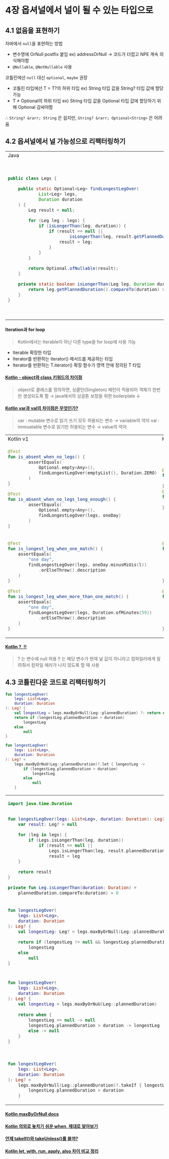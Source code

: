 # 4장 옵셔널에서 널이 될 수 있는 타입으로

## 4.1 없음을 표현하기

자바에서 `null`을 표현하는 방법
- 변수명에 OrNull postfix 붙임 ex) addressOrNull &rarr; 코드가 더럽고 NPE 계속 의식해야함
- `@Nullable`, `@NotNullable` 사용

코틀린에선 `null` 대신 `optional`, `maybe` 권장
- 코틀린 타입에선 T = T?의 하위 타입 ex) String 타입 값을 String? 타입 값에 할당 가능
- T &ne; Optional<T>의 하위 타입 ex) String 타입 값을 Optional 타입 값에 할당하기 위해 Optional<String> 감싸야함

∴ `String? &rarr; String` 은 쉽지만, `String? &rarr; Optional<String>` 은 어려움


## 4.2 옵셔널에서 널 가능성으로 리팩터링하기

<table>

<tr>
<td>Java</td><td>Kotlin</td>
</tr>

<td>

```java
public class Legs {

    public static Optional<Leg> findLongestLegOver(
            List<Leg> legs,
            Duration duration
    ) {
        Leg result = null;

        for (Leg leg : legs) {
            if (isLongerThan(leg, duration)) {
                if (result == null ||
                        isLongerThan(leg, result.getPlannedDuration())) {
                    result = leg;
                }
            }
        }

        return Optional.ofNullable(result);
    }

    private static boolean isLongerThan(Leg leg, Duration duration) {
        return leg.getPlannedDuration().compareTo(duration) > 0;
    }
}
```

</td>

<td>

```kotlin
object Legs {

    @JvmStatic
    fun findLongestLegOver(
        legs: List<Leg>,
        duration: Duration
    ): Optional<Leg> {
        return Optional.ofNullable(longestLegOver(legs, duration))
    }

    fun longestLegOver(legs: List<Leg>, duration: Duration): Leg? {
        var result: Leg? = null

        for (leg in legs) {
            if (isLongerThan(leg, duration))
                if (result == null ||
                    isLongerThan(leg, result.plannedDuration)
                )
                    result = leg
        }

        return result
    }

    private fun isLongerThan(leg: Leg, duration: Duration): Boolean {
        return leg.plannedDuration.compareTo(duration) > 0
    }
}
```

</td>
</table>

#### Iteration과 for loop
> Kotlin에서는 Iterable이 아닌 다른 type을 for loop에 사용 가능

- Iterable 확장한 타입
- Iterator를 반환하는 iterator() 메서드를 제공하는 타입
- Iterator를 반환하는 T.iterator() 확장 함수가 영역 안에 정의된 T 타입

#### [Kotlin - object와 class 키워드의 차이점](https://codechacha.com/ko/kotlin-object-vs-class/)
> object로 클래스를 정의하면, 싱클턴(Singleton) 패턴이 적용되어 객체가 한번만 생성되도록 함 &rarr; java에서의 싱글톤 보장을 위한 boilerplate &darr;

#### [Kotlin var과 val의 차이점은 무엇인가?](https://kotlinworld.com/173)
> var : mutable 변수로 읽기 쓰기 모두 허용되는 변수 &rarr; variable의 약자
> val : immuatable 변수로 읽기만 허용되는 변수 &rarr; value의 약자

<table>

<tr>
<td>Kotlin v1</td><td>Kotlin v2</td>
</tr>

<tr>
<td>

```kotlin
@Test
fun is_absent_when_no_legs() {
        assertEquals(
            Optional.empty<Any>(), 
            findLongestLegOver(emptyList(), Duration.ZERO)
        ) 
}

@Test
fun is_absent_when_no_legs_long_enough() {
        assertEquals(
            Optional.empty<Any>(),
            findLongestLegOver(legs, oneDay)
        ) 
}
```

</td>

<td>

```kotlin
@Test
fun 'is absent when no legs'() {
    assertNull(longestLegOver(emptyList(), Duration.ZERO)) 
}
@Test
fun 'is absent when no legs long enough'() {
    assertNull(longestl_egOver(legs, oneDay))
}
```

</td>

</tr>

<tr>

<td>

```kotlin
@Test
fun is_longest_leg_when_one_match() { 
    assertEquals(
        "one day",
        findLongestLegOver(legs, oneDay.minusMiUis(l))
            .orElseThrow().description
    ) 
}

@Test
fun is_longest_leg_when_more_than_one_match() { 
    assertEquals(
        "one day", 
        findLongestLegOver(legs, Duration.ofMinutes(59))
            .orElseThrow().description
    ) 
}
```
</td>

<td>

```kotlin
@Test
fun 'is longest leg when one match'() {
    assertEquals(
        "one day",
        longestLegOver(legs, oneDay.minusMiUis(l))
        !!.description 
    )
}

@Test
fun 'is longest leg when more than one match'() {
    assertEquals(
        "one day",
        longestLegOver(legs, Duration.ofMinutes(59))
            ?.description
    ) 
}
```
</td>
</tr>
</table>

#### [Kotlin ?, !!](https://anythingcafe.tistory.com/20)
> ? 는 변수에 null 허용
> !! 는 해당 변수가 현재 널 값이 아니라고 컴파일러에게 알려줘서 컴파일 에러가 나지 않도록 할 때 사용

## 4.3 코틀린다운 코드로 리팩터링하기

<table>

<tr>
<td>

```kotlin
import java.time.Duration


fun longestLegOver(legs: List<Leg>, duration: Duration): Leg? {
    var result: Leg? = null

    for (leg in legs) {
        if (Legs.isLongerThan(leg, duration))
            if (result == null ||
                Legs.isLongerThan(leg, result.plannedDuration))
                result = leg
    }

    return result
}

private fun Leg.isLongerThan(duration: Duration) =
    plannedDuration.compareTo(duration) > 0
```

</td>
</tr>

<tr>
<td>

```kotlin
fun longestLegOver(
    legs: List<Leg>,
    duration: Duration
): Leg? {
    val longestLeg: Leg? = legs.maxByOrNull(Leg::plannedDuration)

    return if (longestLeg != null && longestLeg.plannedDuration > duration)
        longestLeg
    else
        null
}
```
</td>
</tr>

```kotlin
fun longestLegOver( 
    legs: List<Leg>,
    duration: Duration 
): Leg? { 
    val longestLeg = legs.maxByOrNull(Leg::plannedDuration) ?: return null
    return if (longestLeg.plannedDuration > duration) 
        longestLeg 
    else 
        null 
}
```

<td>
<tr>

```kotlin
fun longestLegOver(
    legs: List<Leg>, 
    duration: Duration
): Leg? = 
    legs.maxByOrNuU(Leg::plannedDuration)?.let { longestLeg -> 
        if (longestLeg.plannedDuration > duration) 
            longestLeg
        else 
            null 
    }
```

</tr>
</td>

<tr>
<td>

```kotlin
fun longestLegOver(
    legs: List<Leg>, 
    duration: Duration
): Leg? { 
    val longestLeg = legs.maxByOrNuU(Leg::plannedDuration)
    
    return when {
        longestLeg == null -> null
        longestLeg.plannedDuration > duration -> longestLeg
        else -> null
    }
}
```

</td>
</tr>

<tr>
<td>

```kotlin

fun longestLegOver(
    legs: List<Leg>,
    duration: Duration
): Leg? =
    legs.maxByOrNull(Leg::plannedDuration)?.takeIf { longestLeg -> 
        longestLeg.plannedDuration > duration
    }
```

</td>
</tr>

</table>

#### [Kotlin maxByOrNull docs](https://kotlinlang.org/api/latest/jvm/stdlib/kotlin.collections/max-by-or-null.html)

#### [Kotlin 의외로 놓치기 쉬운 when, 제대로 알아보기](https://readystory.tistory.com/200)

#### [언제 takeIf()와 takeUnless()를 쓸까?](https://wooooooak.github.io/kotlin/2019/05/20/WhenToUseTakeIfAndTakeUnless/)

#### [Kotlin let, with, run, apply, also 차이 비교 정리](https://blog.yena.io/studynote/2020/04/15/Kotlin-Scope-Functions.html)